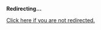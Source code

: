 <!DOCTYPE html>
<html>
<head>
<title>Redirecting...</title>
<link rel="canonical" href="https://blog.jle.im/entry/shake-task-automation-and-scripting-in-haskell.html.md"/>
<meta http-equiv="content-type" content="text/html; charset=utf-8" />
<script>
(function(i,s,o,g,r,a,m){i['GoogleAnalyticsObject']=r;i[r]=i[r]||function(){
(i[r].q=i[r].q||[]).push(arguments)},i[r].l=1*new Date();a=s.createElement(o),
m=s.getElementsByTagName(o)[0];a.async=1;a.src=g;m.parentNode.insertBefore(a,m)
})(window,document,'script','//www.google-analytics.com/analytics.js','ga');
ga('create', { trackingId: 'UA-443711-8', cookieDomain: 'jle.im', redirect: 'https://blog.jle.im/entry/shake-task-automation-and-scripting-in-haskell.html.md'});
ga('send', { hitType: 'pageview', hitCallback: function() { document.location.href = 'https://blog.jle.im/entry/shake-task-automation-and-scripting-in-haskell.html.md'; } });
</script>
</head>
<body>
  <p><strong>Redirecting...</strong></p>
  <p><a href='https://blog.jle.im/entry/shake-task-automation-and-scripting-in-haskell.html.md'>Click here if you are not redirected.</a></p>
  <script>
    setTimeout(function() { document.location.href = 'https://blog.jle.im/entry/shake-task-automation-and-scripting-in-haskell.html.md'; }, 1000);
  </script>
</body>
</html>
